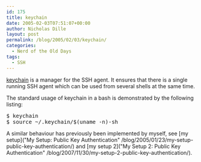 ```yaml
---
id: 175
title: keychain
date: 2005-02-03T07:51:07+00:00
author: Nicholas Dille
layout: post
permalink: /blog/2005/02/03/keychain/
categories:
  - Nerd of the Old Days
tags:
  - SSH
---
```

[keychain](http://wiki.gentoo.org/wiki/Keychain) is a manager for the SSH agent. It ensures that there is a single running SSH agent which can be used from several shells at the same time.

<!--more-->The standard usage of keychain in a bash is demonstrated by the following listing:

<pre class="listing">$ keychain 
$ source ~/.keychain/$(uname -n)-sh</pre>

A similar behaviour has previously been implemented by myself, see [my setup]("My Setup: Public Key Authentication" /blog/2005/01/23/my-setup-public-key-authentication/) and [my setup 2]("My Setup 2: Public Key Authentication" /blog/2007/11/30/my-setup-2-public-key-authentication/).

